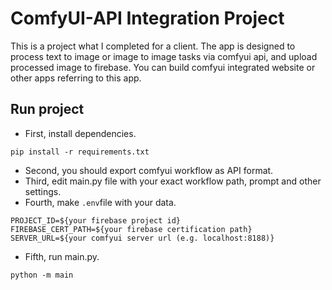 # ComfyUI-API Integration Project
This is a project what I completed for a client.
The app is designed to process text to image or image to image tasks via comfyui api, and upload processed image to firebase.
You can build comfyui integrated website or other apps referring to this app.
## Run project
- First, install dependencies.
```
pip install -r requirements.txt
```
- Second, you should export comfyui workflow as API format.
- Third, edit main.py file with your exact workflow path, prompt and other settings.
- Fourth, make `.env`file with your data.
```
PROJECT_ID=${your firebase project id}
FIREBASE_CERT_PATH=${your firebase certification path}
SERVER_URL=${your comfyui server url (e.g. localhost:8188)}
```
- Fifth, run main.py.
```
python -m main
```
